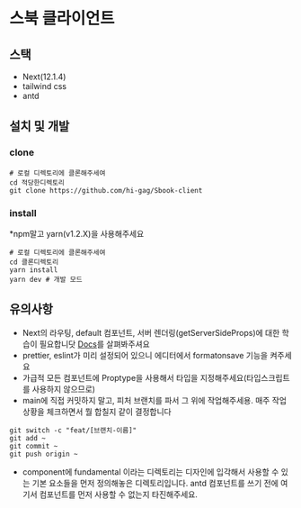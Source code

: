 # 스북 클라이언트

## 스택

- Next(12.1.4)
- tailwind css
- antd

## 설치 및 개발

### clone

```shell
# 로컬 디렉토리에 클론해주세여
cd 적당한디렉토리
git clone https://github.com/hi-gag/Sbook-client
```

### install

*npm말고 yarn(v1.2.X)을 사용해주세요

```shell
# 로컬 디렉토리에 클론해주세여
cd 클론디렉토리
yarn install
yarn dev # 개발 모드
```

## 유의사항

- Next의 라우팅, default 컴포넌트, 서버 렌더링(getServerSideProps)에 대한 학습이 필요합니닷 [Docs](https://nextjs.org/)를 살펴봐주셔요
- prettier, eslint가 미리 설정되어 있으니 에디터에서 formatonsave 기능을 켜주세요
- 가급적 모든 컴포넌트에 Proptype을 사용해서 타입을 지정해주세요(타입스크립트를 사용하지 않으므로)
- main에 직접 커밋하지 말고, 피처 브랜치를 파서 그 위에 작업해주세용. 매주 작업 상황을 체크하면서 뭘 합칠지 같이 결정합니다
```shell
git switch -c "feat/[브랜치-이름]"
git add ~
git commit ~
git push origin ~
```
- component에 fundamental 이라는 디렉토리는 디자인에 입각해서 사용할 수 있는 기본 요소들을 먼저 정의해놓은 디렉토리입니다. antd 컴포넌트를 쓰기 전에 여기서 컴포넌트를 먼저 사용할 수 
  없는지 타진해주세요.
